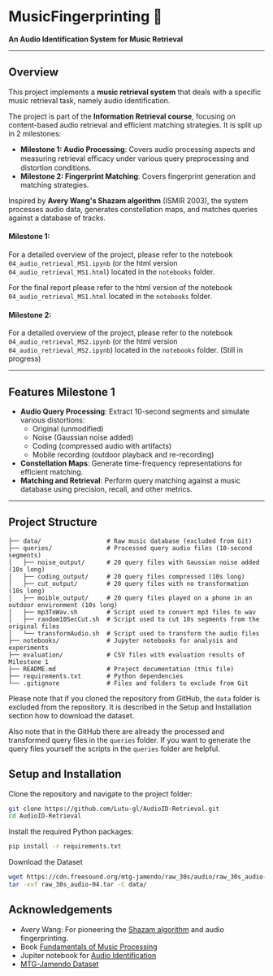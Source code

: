 # MusicFingerprinting 🎵  
**An Audio Identification System for Music Retrieval**  

---

## **Overview**  
This project implements a **music retrieval system** that deals with a specific music retrieval task, namely audio identification.

The project is part of the **Information Retrieval course**, focusing on content-based audio retrieval and efficient matching strategies. 
It is split up in 2 milestones:
- **Milestone 1: Audio Processing**: Covers audio processing aspects and measuring retrieval eﬃcacy under
various query preprocessing and distortion conditions.
- **Milestone 2: Fingerprint Matching**: Covers fingerprint generation and matching strategies. 

Inspired by **Avery Wang's Shazam algorithm** (ISMIR 2003), the system processes audio data, generates constellation maps, and matches queries against a database of tracks.

#### **Milestone 1:**
For a detailed overview of the project, please refer to the notebook `04_audio_retrieval_MS1.ipynb` (or the html version `04_audio_retrieval_MS1.html`) located in the `notebooks` folder.

For the final report please refer to the html version of the notebook `04_audio_retrieval_MS1.html` located in the `notebooks` folder.

#### **Milestone 2:**
For a detailed overview of the project, please refer to the notebook `04_audio_retrieval_MS2.ipynb` (or the html version `04_audio_retrieval_MS2.ipynb`) located in the `notebooks` folder.
(Still in progress)

---

## **Features Milestone 1**  
- **Audio Query Processing**: Extract 10-second segments and simulate various distortions:
  - Original (unmodified)
  - Noise (Gaussian noise added)
  - Coding (compressed audio with artifacts)
  - Mobile recording (outdoor playback and re-recording)  
- **Constellation Maps**: Generate time-frequency representations for efficient matching.  
- **Matching and Retrieval**: Perform query matching against a music database using precision, recall, and other metrics.  

---

## **Project Structure**  

```plaintext
├── data/                  # Raw music database (excluded from Git)
├── queries/               # Processed query audio files (10-second segments)
│   ├── noise_output/      # 20 query files with Gaussian noise added (10s long)
│   ├── coding_output/     # 20 query files compressed (10s long)
│   ├── cut_output/        # 20 query files with no transformation (10s long)
│   ├── moible_output/     # 20 query files played on a phone in an outdoor environment (10s long)
│   ├── mp3ToWav.sh        # Script used to convert mp3 files to wav
│   ├── random10SecCut.sh  # Script used to cut 10s segments from the original files
│   └── transformAudio.sh  # Script used to transform the audio files
├── notebooks/             # Jupyter notebooks for analysis and experiments
├── evaluation/            # CSV files with evaluation results of Milestone 1
├── README.md              # Project documentation (this file)
├── requirements.txt       # Python dependencies
└── .gitignore             # Files and folders to exclude from Git

```
Please note that if you cloned the repository from GitHub, the `data` folder is excluded from the repository. 
It is described in the Setup and Installation section how to download the dataset.

Also note that in the GitHub there are already the processed and transformed query files in the `queries` folder.
If you want to generate the query files yourself the scripts in the `queries` folder are helpful.

## **Setup and Installation**
Clone the repository and navigate to the project folder:
```bash
git clone https://github.com/Lutu-gl/AudioID-Retrieval.git
cd AudioID-Retrieval
```
Install the required Python packages:
```bash
pip install -r requirements.txt
```
Download the Dataset
```bash
wget https://cdn.freesound.org/mtg-jamendo/raw_30s/audio/raw_30s_audio-04.tar
tar -xvf raw_30s_audio-04.tar -C data/
```

## **Acknowledgements**
- Avery Wang: For pioneering the [Shazam algorithm](https://www.ee.columbia.edu/~dpwe/papers/Wang03-shazam.pdf) and audio fingerprinting.
- Book [Fundamentals of Music Processing](https://link.springer.com/book/10.1007/978-3-030-69808-9)
- Jupiter notebook for [Audio Identification](https://www.audiolabs-erlangen.de/resources/MIR/FMP/C7/C7S1_AudioIdentification.ipynb)
- [MTG-Jamendo Dataset](https://mtg.github.io/mtg-jamendo-dataset/)